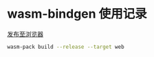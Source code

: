 # wasm-bindgen 使用记录

[发布至浏览器](https://rustwasm.github.io/docs/wasm-pack/commands/build.html)

```sh
wasm-pack build --release --target web
```
